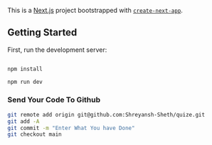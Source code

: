 This is a [Next.js](https://nextjs.org/) project bootstrapped with [`create-next-app`](https://github.com/vercel/next.js/tree/canary/packages/create-next-app).

## Getting Started

First, run the development server:

```bash

npm install

npm run dev

```

### Send Your Code To Github

```bash
git remote add origin git@github.com:Shreyansh-Sheth/quize.git
git add -A
git commit -m "Enter What You have Done"
git checkout main


```
